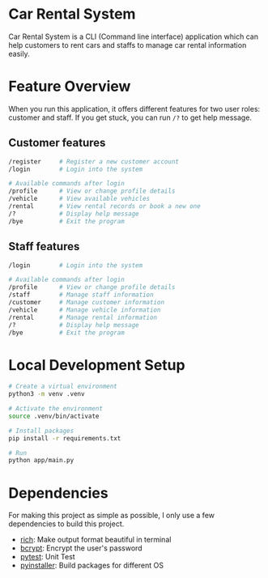 # Car Rental System

Car Rental System is a CLI (Command line interface) application which can help customers to rent cars and staffs to manage car rental information easily.

# Feature Overview

When you run this application, it offers different features for two user roles: customer and staff. If you get stuck, you can run `/?` to get help message.

## Customer features

```bash
/register     # Register a new customer account
/login        # Login into the system

# Available commands after login
/profile      # View or change profile details
/vehicle      # View available vehicles
/rental       # View rental records or book a new one
/?            # Display help message
/bye          # Exit the program
```

## Staff features

```bash
/login        # Login into the system

# Available commands after login
/profile      # View or change profile details
/staff        # Manage staff information
/customer     # Manage customer information
/vehicle      # Manage vehicle information
/rental       # Manage rental information
/?            # Display help message
/bye          # Exit the program
```

# Local Development Setup

```bash
# Create a virtual environment
python3 -m venv .venv

# Activate the environment
source .venv/bin/activate

# Install packages
pip install -r requirements.txt

# Run
python app/main.py
```

# Dependencies

For making this project as simple as possible, I only use a few dependencies to build this project.

- [rich](https://pypi.org/project/rich/): Make output format beautiful in terminal
- [bcrypt](https://pypi.org/project/bcrypt/): Encrypt the user's password
- [pytest](https://pypi.org/project/pytest/): Unit Test
- [pyinstaller](https://pypi.org/project/pyinstaller/): Build packages for different OS
